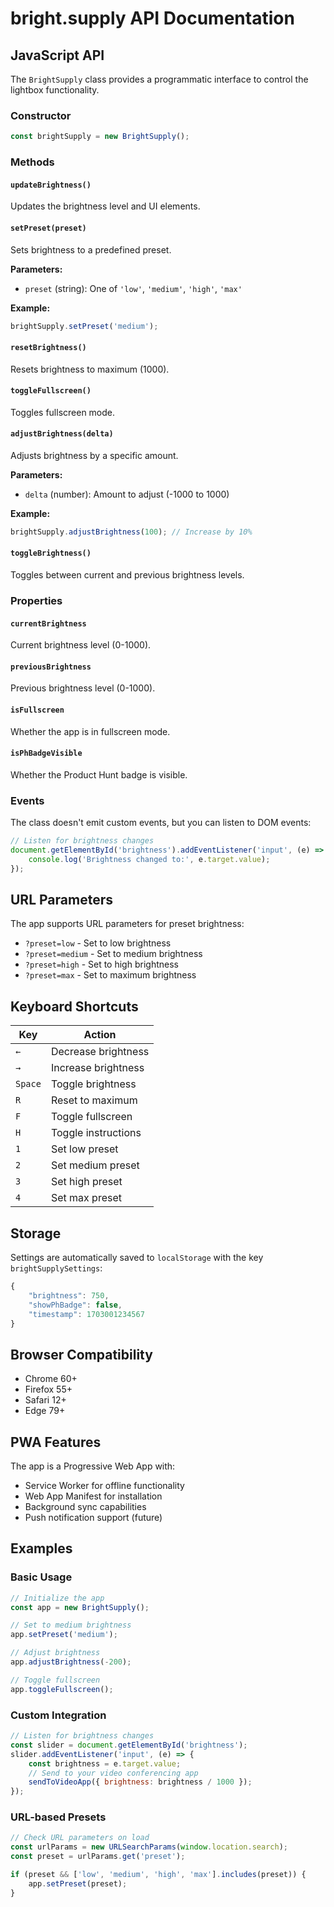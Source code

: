 # bright.supply API Documentation

## JavaScript API

The `BrightSupply` class provides a programmatic interface to control the lightbox functionality.

### Constructor

```javascript
const brightSupply = new BrightSupply();
```

### Methods

#### `updateBrightness()`
Updates the brightness level and UI elements.

#### `setPreset(preset)`
Sets brightness to a predefined preset.

**Parameters:**
- `preset` (string): One of `'low'`, `'medium'`, `'high'`, `'max'`

**Example:**
```javascript
brightSupply.setPreset('medium');
```

#### `resetBrightness()`
Resets brightness to maximum (1000).

#### `toggleFullscreen()`
Toggles fullscreen mode.

#### `adjustBrightness(delta)`
Adjusts brightness by a specific amount.

**Parameters:**
- `delta` (number): Amount to adjust (-1000 to 1000)

**Example:**
```javascript
brightSupply.adjustBrightness(100); // Increase by 10%
```

#### `toggleBrightness()`
Toggles between current and previous brightness levels.

### Properties

#### `currentBrightness`
Current brightness level (0-1000).

#### `previousBrightness`
Previous brightness level (0-1000).

#### `isFullscreen`
Whether the app is in fullscreen mode.

#### `isPhBadgeVisible`
Whether the Product Hunt badge is visible.

### Events

The class doesn't emit custom events, but you can listen to DOM events:

```javascript
// Listen for brightness changes
document.getElementById('brightness').addEventListener('input', (e) => {
    console.log('Brightness changed to:', e.target.value);
});
```

## URL Parameters

The app supports URL parameters for preset brightness:

- `?preset=low` - Set to low brightness
- `?preset=medium` - Set to medium brightness  
- `?preset=high` - Set to high brightness
- `?preset=max` - Set to maximum brightness

## Keyboard Shortcuts

| Key | Action |
|-----|--------|
| `←` | Decrease brightness |
| `→` | Increase brightness |
| `Space` | Toggle brightness |
| `R` | Reset to maximum |
| `F` | Toggle fullscreen |
| `H` | Toggle instructions |
| `1` | Set low preset |
| `2` | Set medium preset |
| `3` | Set high preset |
| `4` | Set max preset |

## Storage

Settings are automatically saved to `localStorage` with the key `brightSupplySettings`:

```javascript
{
    "brightness": 750,
    "showPhBadge": false,
    "timestamp": 1703001234567
}
```

## Browser Compatibility

- Chrome 60+
- Firefox 55+
- Safari 12+
- Edge 79+

## PWA Features

The app is a Progressive Web App with:

- Service Worker for offline functionality
- Web App Manifest for installation
- Background sync capabilities
- Push notification support (future)

## Examples

### Basic Usage

```javascript
// Initialize the app
const app = new BrightSupply();

// Set to medium brightness
app.setPreset('medium');

// Adjust brightness
app.adjustBrightness(-200);

// Toggle fullscreen
app.toggleFullscreen();
```

### Custom Integration

```javascript
// Listen for brightness changes
const slider = document.getElementById('brightness');
slider.addEventListener('input', (e) => {
    const brightness = e.target.value;
    // Send to your video conferencing app
    sendToVideoApp({ brightness: brightness / 1000 });
});
```

### URL-based Presets

```javascript
// Check URL parameters on load
const urlParams = new URLSearchParams(window.location.search);
const preset = urlParams.get('preset');

if (preset && ['low', 'medium', 'high', 'max'].includes(preset)) {
    app.setPreset(preset);
}
```
